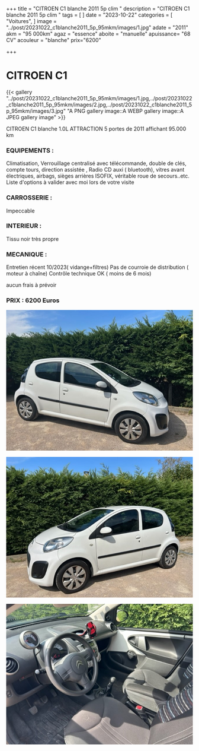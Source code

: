 +++
title = "CITROEN C1 blanche 2011 5p clim "
description = "CITROEN C1 blanche 2011 5p clim "
tags = [
]
date = "2023-10-22"
categories = [
    "Voitures",
]
image = "../post/20231022_c1blanche2011_5p_95mkm/images/1.jpg"
adate = "2011"
akm = "95 000km"
agaz = "essence"
aboite = "manuelle"
apuissance= "68 CV"
acouleur = "blanche"
prix="6200"

+++

# CITROEN C1

{{< gallery  "../post/20231022_c1blanche2011_5p_95mkm/images/1.jpg,../post/20231022_c1blanche2011_5p_95mkm/images/2.jpg,../post/20231022_c1blanche2011_5p_95mkm/images/3.jpg" "A PNG gallery image::A WEBP gallery image::A JPEG gallery image" >}}
 


CITROEN C1 blanche 1.0L ATTRACTION 5 portes de 2011 affichant 95.000 km


### EQUIPEMENTS :
Climatisation, Verrouillage centralisé avec télécommande, double de clés, compte tours, direction assistée , Radio CD auxi ( bluetooth), vitres avant électriques, airbags, sièges arrières ISOFIX, véritable roue de secours..etc.
Liste d'options à valider avec moi lors de votre visite


### CARROSSERIE :
Impeccable


### INTERIEUR :
Tissu noir très propre

### MECANIQUE :
Entretien récent 10/2023( vidange+filtres)
Pas de courroie de distribution ( moteur à chaîne)
Contrôle technique OK ( moins de 6 mois)

aucun frais à prévoir


### PRIX : 6200 Euros


<!-- more -->


![](images/1.jpg)

![](images/2.jpg)

![](images/3.jpg)

